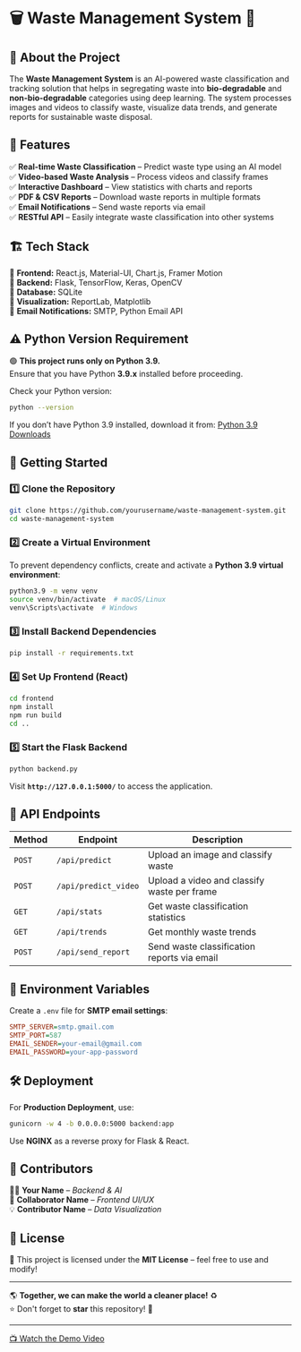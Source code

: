 
# 🗑️ Waste Management System 🚀  


## 🌱 About the Project  
The **Waste Management System** is an AI-powered waste classification and tracking solution that helps in segregating waste into **bio-degradable** and **non-bio-degradable** categories using deep learning. The system processes images and videos to classify waste, visualize data trends, and generate reports for sustainable waste disposal.  

## 🎯 Features  
✅ **Real-time Waste Classification** – Predict waste type using an AI model  
✅ **Video-based Waste Analysis** – Process videos and classify frames  
✅ **Interactive Dashboard** – View statistics with charts and reports  
✅ **PDF & CSV Reports** – Download waste reports in multiple formats  
✅ **Email Notifications** – Send waste reports via email  
✅ **RESTful API** – Easily integrate waste classification into other systems  

## 🏗️ Tech Stack  
🔹 **Frontend:** React.js, Material-UI, Chart.js, Framer Motion  
🔹 **Backend:** Flask, TensorFlow, Keras, OpenCV  
🔹 **Database:** SQLite  
🔹 **Visualization:** ReportLab, Matplotlib  
🔹 **Email Notifications:** SMTP, Python Email API  

## ⚠️ Python Version Requirement  
🟢 **This project runs only on Python 3.9.**  
Ensure that you have Python **3.9.x** installed before proceeding.  

Check your Python version:
```sh
python --version
```
If you don’t have Python 3.9 installed, download it from: [Python 3.9 Downloads](https://www.python.org/downloads/release/python-390/)


## 🚀 Getting Started  

### **1️⃣ Clone the Repository**  
```sh
git clone https://github.com/yourusername/waste-management-system.git
cd waste-management-system
```

### **2️⃣ Create a Virtual Environment**  
To prevent dependency conflicts, create and activate a **Python 3.9 virtual environment**:  
```sh
python3.9 -m venv venv
source venv/bin/activate  # macOS/Linux
venv\Scripts\activate  # Windows
```

### **3️⃣ Install Backend Dependencies**  
```sh
pip install -r requirements.txt
```

### **4️⃣ Set Up Frontend (React)**  
```sh
cd frontend
npm install
npm run build
cd ..
```

### **5️⃣ Start the Flask Backend**  
```sh
python backend.py
```
Visit **`http://127.0.0.1:5000/`** to access the application.

## 📡 API Endpoints  
| Method | Endpoint | Description |
|--------|----------|-------------|
| `POST` | `/api/predict` | Upload an image and classify waste |
| `POST` | `/api/predict_video` | Upload a video and classify waste per frame |
| `GET` | `/api/stats` | Get waste classification statistics |
| `GET` | `/api/trends` | Get monthly waste trends |
| `POST` | `/api/send_report` | Send waste classification reports via email |

## 🔐 Environment Variables  
Create a `.env` file for **SMTP email settings**:  
```ini
SMTP_SERVER=smtp.gmail.com
SMTP_PORT=587
EMAIL_SENDER=your-email@gmail.com
EMAIL_PASSWORD=your-app-password
```

## 🛠️ Deployment  
For **Production Deployment**, use:  
```sh
gunicorn -w 4 -b 0.0.0.0:5000 backend:app
```
Use **NGINX** as a reverse proxy for Flask & React.  

## 👥 Contributors  
👨‍💻 **Your Name** – _Backend & AI_  
🎨 **Collaborator Name** – _Frontend UI/UX_  
💡 **Contributor Name** – _Data Visualization_  

## 📜 License  
📝 This project is licensed under the **MIT License** – feel free to use and modify!  

---

🌎 **Together, we can make the world a cleaner place!** ♻️  
⭐ Don't forget to **star** this repository! 🚀  

---

[📺 Watch the Demo Video](https://jsquads-my.sharepoint.com/:v:/g/personal/jsquads_jsquads_onmicrosoft_com/EZhYlcncjmhOpOnUWCsfB1sBKYFwjaUGPZHb8fNmpgjiiw?nav=eyJyZWZlcnJhbEluZm8iOnsicmVmZXJyYWxBcHAiOiJPbmVEcml2ZUZvckJ1c2luZXNzIiwicmVmZXJyYWxBcHBQbGF0Zm9ybSI6IldlYiIsInJlZmVycmFsTW9kZSI6InZpZXciLCJyZWZlcnJhbFZpZXciOiJNeUZpbGVzTGlua0NvcHkifX0&e=kiBbJj)



